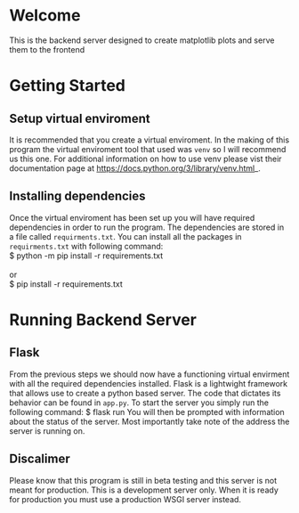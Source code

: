 # Welcome
This is the backend server designed to create matplotlib plots and serve them to the frontend

# Getting Started

Setup virtual enviroment
---------------------------
It is recommended that you create a virtual enviroment. In the making of this program the virtual enviroment tool that used was `venv` so I will recommend us this one.
For additional information on how to use venv please vist their documentation page at <https://docs.python.org/3/library/venv.html>_.

Installing dependencies
---------------------------
Once the virtual enviroment has been set up you will have required dependencies in order to run the program. The dependencies are stored in a file called `requirments.txt`.
You can install all the packages in `requirments.txt` with following command: \
$ python -m pip install -r requirements.txt  
\
or
\
$ pip install -r requirements.txt

# Running Backend Server

Flask
---------------------------
From the previous steps we should now have a functioning virtual envirment with all the required dependencies installed. 
Flask is a lightwight framework that allows use to create a python based server. The code that dictates its behavior can be found in `app.py`.
To start the server you simply run the following command: $ flask run
You will then be prompted with information about the status of the server. Most importantly take note of the address the server is running on. 

Discalimer 
---------------------------
Please know that this program is still in beta testing and this server is not meant for production. This is a development server only. 
When it is ready for production you must use a production WSGI server instead. 